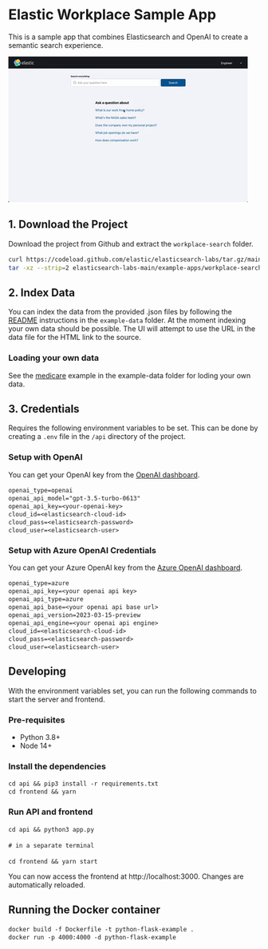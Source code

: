 # Elastic Workplace Sample App

This is a sample app that combines Elasticsearch and OpenAI to create a semantic search experience.

![Screenshot of the sample app](./app-demo.gif)

## 1. Download the Project

Download the project from Github and extract the `workplace-search` folder.

```bash
curl https://codeload.github.com/elastic/elasticsearch-labs/tar.gz/main | \
tar -xz --strip=2 elasticsearch-labs-main/example-apps/workplace-search
```

## 2. Index Data

You can index the data from the provided .json files by following the [README](./example-data/README.md) instructions in the `example-data` folder. At the moment indexing your own data should be possible. The UI will attempt to use the URL in the data file for the HTML link to the source.

### Loading your own data

See the [medicare](./example-data/README.md#loading-custom-data) example in the example-data folder for loding your own data.

## 3. Credentials

Requires the following environment variables to be set. This can be done by creating a `.env` file in the `/api` directory of the project.

### Setup with OpenAI

You can get your OpenAI key from the [OpenAI dashboard](https://platform.openai.com/account/api-keys).

```
openai_type=openai
openai_api_model="gpt-3.5-turbo-0613"
openai_api_key=<your-openai-key>
cloud_id=<elasticsearch-cloud-id>
cloud_pass=<elasticsearch-password>
cloud_user=<elasticsearch-user>
```

### Setup with Azure OpenAI Credentials

You can get your Azure OpenAI key from the [Azure OpenAI dashboard](https://ms.portal.azure.com/#blade/Microsoft_Azure_Marketplace/GalleryFeaturedMenuItemBlade/selectedMenuItemId/home/searchQuery/openai/resetMenuId/).

```
openai_type=azure
openai_api_key=<your openai api key>
openai_api_type=azure
openai_api_base=<your openai api base url>
openai_api_version=2023-03-15-preview
openai_api_engine=<your openai api engine>
cloud_id=<elasticsearch-cloud-id>
cloud_pass=<elasticsearch-password>
cloud_user=<elasticsearch-user>
```

## Developing

With the environment variables set, you can run the following commands to start the server and frontend.

### Pre-requisites

- Python 3.8+
- Node 14+

### Install the dependencies

```
cd api && pip3 install -r requirements.txt
cd frontend && yarn
```

### Run API and frontend

```
cd api && python3 app.py

# in a separate terminal

cd frontend && yarn start
```

You can now access the frontend at http://localhost:3000. Changes are automatically reloaded.

## Running the Docker container

```
docker build -f Dockerfile -t python-flask-example .
docker run -p 4000:4000 -d python-flask-example
```
